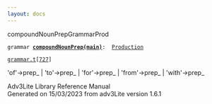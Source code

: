 ```yaml
---
layout: docs
---
```

<span class="title">compoundNounPrep</span><span class="type">GrammarProd</span>

`grammar `**[`compoundNounPrep(main)`](../object/compoundNounPrep(main).html)**` :   `[`Production`](../object/Production.html)

[`grammar.t`](../file/grammar.t.html)`[`[`727`](../source/grammar.t.html#727)`]`



'of'-\>prep\_ \| 'to'-\>prep\_ \| 'for'-\>prep\_ \| 'from'-\>prep\_ \|
'with'-\>prep\_  





Adv3Lite Library Reference Manual  
Generated on 15/03/2023 from adv3Lite version 1.6.1


